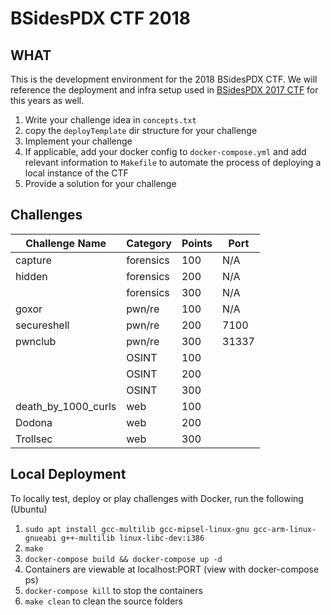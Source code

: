 # BSidesPDX CTF 2018

## WHAT

This is the development environment for the 2018 BSidesPDX CTF. We will reference the deployment and infra setup used in [BSidesPDX 2017 CTF](https://github.com/BSidesPDX/CTF-2017/tree/master/deployTemplate/src) for this years as well.

1. Write your challenge idea in `concepts.txt`
1. copy the `deployTemplate` dir structure for your challenge
1. Implement your challenge
1. If applicable, add your docker config to `docker-compose.yml` and add relevant information to `Makefile` to automate the process of deploying a local instance of the CTF
1. Provide a solution for your challenge

## Challenges

| Challenge Name | Category  | Points | Port |
|----------------|-----------|--------|------|
| capture        | forensics | 100    | N/A  |
| hidden         | forensics | 200    | N/A  |
|                | forensics | 300    | N/A  |
| goxor          | pwn/re        | 100    | N/A  |
| secureshell    | pwn/re        | 200    | 7100 |
| pwnclub        | pwn/re        | 300    | 31337 |
|                | OSINT        | 100 | |
|                | OSINT        | 200 | |
|                | OSINT | 300 | |
| death_by_1000_curls | web | 100 | |
| Dodona           | web | 200 | |
| Trollsec         | web | 300 | |



## Local Deployment

To locally test, deploy or play challenges with Docker, run the following (Ubuntu)

1. `sudo apt install gcc-multilib gcc-mipsel-linux-gnu gcc-arm-linux-gnueabi g++-multilib linux-libc-dev:i386`
1. `make`
1. `docker-compose build && docker-compose up -d`
1. Containers are viewable at localhost:PORT (view with docker-compose ps)
1. `docker-compose kill` to stop the containers
1. `make clean` to clean the source folders
